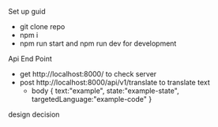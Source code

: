 Set up guid
- git clone repo
- npm i
- npm run start and npm run dev for development

Api End Point
- get http://localhost:8000/ to check server
- post http://localhost:8000/api/v1/translate to translate text
    - body {
        text:"example",
        state:"example-state",
        targetedLanguage:"example-code"
    }

design decision
